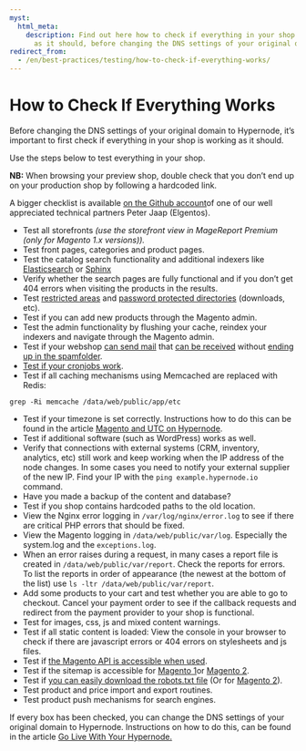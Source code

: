 ```yaml
---
myst:
  html_meta:
    description: Find out here how to check if everything in your shop is working
      as it should, before changing the DNS settings of your original domain to Hypernode.
redirect_from:
  - /en/best-practices/testing/how-to-check-if-everything-works/
---
```


<!-- source: https://support.hypernode.com/en/best-practices/testing/how-to-check-if-everything-works/ -->

# How to Check If Everything Works

Before changing the DNS settings of your original domain to Hypernode, it’s important to first check if everything in your shop is working as it should.

Use the steps below to test everything in your shop.

**NB:** When browsing your preview shop, double check that you don’t end up on your production shop by following a hardcoded link.

A bigger checklist is available [on the Github account](https://gist.github.com/peterjaap/10016278)of one of our well appreciated technical partners Peter Jaap (Elgentos).

- Test all storefronts *(use the storefront view in MageReport Premium (only for Magento 1.x versions)).*
- Test front pages, categories and product pages.
- Test the catalog search functionality and additional indexers like [Elasticsearch](../../best-practices/performance/how-to-improve-your-magento-search.md#elasticsearch) or [Sphinx](../../best-practices/performance/how-to-improve-your-magento-search.md#sphinx)
- Verify whether the search pages are fully functional and if you don’t get 404 errors when visiting the products in the results.
- Test [restricted areas](../../hypernode-platform/nginx/how-to-deny-access-to-locations-and-directories.md) and [password protected directories](../../hypernode-platform/nginx/how-to-protect-your-magento-store-with-a-password-in-nginx.md) (downloads, etc).
- Test if you can add new products through the Magento admin.
- Test the admin functionality by flushing your cache, reindex your indexers and navigate through the Magento admin.
- Test if your webshop [can send mail](../../hypernode-platform/email/policy-for-sending-email-on-hypernode.md) that [can be received](../../ecommerce-applications/magento-2/how-to-set-the-return-path-for-a-magento-2-shop.md) without [ending up in the spamfolder](../../best-practices/email/how-to-prevent-spam-being-sent-from-your-name-or-email-address.md).
- [Test if your cronjobs work](../../hypernode-platform/tools/how-to-use-periodic-tasks-cronjobs-on-hypernode.md).
- Test if all caching mechanisms using Memcached are replaced with Redis:

```nginx
grep -Ri memcache /data/web/public/app/etc
```

- Test if your timezone is set correctly. Instructions how to do this can be found in the article [Magento and UTC on Hypernode](../../ecommerce-applications/magento-2/how-to-set-magento-2-x-to-the-utc-timezone.md).
- Test if additional software (such as WordPress) works as well.
- Verify that connections with external systems (CRM, inventory, analytics, etc) still work and keep working when the IP address of the node changes.
  In some cases you need to notify your external supplier of the new IP. Find your IP with the `ping example.hypernode.io` command.
- Have you made a backup of the content and database?
- Test if you shop contains hardcoded paths to the old location.
- View the Nginx error logging in `/var/log/nginx/error.log` to see if there are critical PHP errors that should be fixed.
- View the Magento logging in `/data/web/public/var/log`.
  Especially the system.log and the `exceptions.log`.
- When an error raises during a request, in many cases a report file is created in `/data/web/public/var/report`. Check the reports for errors.
  To list the reports in order of appearance (the newest at the bottom of the list) use `ls -ltr /data/web/public/var/report`.
- Add some products to your cart and test whether you are able to go to checkout.
  Cancel your payment order to see if the callback requests and redirect from the payment provider to your shop is functional.
- Test for images, css, js and mixed content warnings.
- Test if all static content is loaded: View the console in your browser to check if there are javascript errors or 404 errors on stylesheets and js files.
- Test if [the Magento API is accessible when used](../../ecommerce-applications/magento-2/how-to-enable-the-magento-2-api.md).
- Test if the sitemap is accessible for [Magento 1](../../ecommerce-applications/magento-1/how-to-create-a-sitemap-xml-for-magento-1-x.md)or [Magento 2](../../ecommerce-applications/magento-2/how-to-create-a-sitemap-xml-for-magento-2-x.md).
- Test if [you can easily download the robots.txt file](../../ecommerce-applications/magento-1/how-to-create-a-robots-txt-for-your-magento-1-shop.md) (Or for [Magento 2](../../ecommerce-applications/magento-2/how-to-create-a-robots-txt-for-magento-2-x.md)).
- Test product and price import and export routines.
- Test product push mechanisms for search engines.

If every box has been checked, you can change the DNS settings of your original domain to Hypernode. Instructions on how to do this, can be found in the article [Go Live With Your Hypernode.](../../best-practices/testing/how-to-go-live-with-your-hypernode.md)
